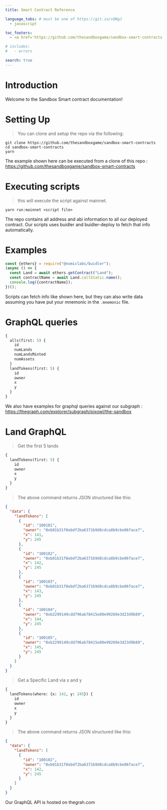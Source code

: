 ```yaml
---
title: Smart Contract Reference

language_tabs: # must be one of https://git.io/vQNgJ
  - javascript

toc_footers:
  - <a href='https://github.com/thesandboxgame/sandbox-smart-contracts'>Smart Contract repository</a>

# includes:
#   - errors

search: true
---
```


# Introduction

Welcome to the Sandbox Smart contract documentation!

# Setting Up

> You can clone and setup the repo via the following:

```
git clone https://github.com/thesandboxgame/sandbox-smart-contracts
cd sandbox-smart-contracts
yarn
```

The example shown here can be executed from a clone of this repo : https://github.com/thesandboxgame/sandbox-smart-contracts

# Executing scripts

> this will execute the script against mainnet.

```
yarn run:mainnet <script file>
```

The repo contains all address and abi information to all our deployed contract.
Our scripts uses buidler and buidler-deploy to fetch that info automatically.

# Examples

```javascript
const {ethers} = require("@nomiclabs/buidler");
(async () => {
  const Land = await ethers.getContract("Land");
  const contractName = await Land.callStatic.name();
  console.log({contractName});
})();
```

Scripts can fetch info like shown here, but they can also write data assuming you have put your mnemonic in the `.mnemonic` file.

# GraphQL queries

```graphql
{
  alls(first: 5) {
    id
    numLands
    numLandsMinted
    numAssets
  }
  landTokens(first: 5) {
    id
    owner
    x
    y
  }
}
```

We also have examples for graphql queries against our subgraph : https://thegraph.com/explorer/subgraph/pixowl/the-sandbox

# Land GraphQL

> Get the first 5 lands

```graphql
{
  landTokens(first: 5) {
    id
    owner
    x
    y
  }
}
```

> The above command returns JSON structured like this:

```json
{
  "data": {
    "landTokens": [
      {
        "id": "100101",
        "owner": "0xb01b31f8ebdf2ba6371b9d8cdca8b9cbe06face7",
        "x": 141,
        "y": 245
      },
      {
        "id": "100102",
        "owner": "0xb01b31f8ebdf2ba6371b9d8cdca8b9cbe06face7",
        "x": 142,
        "y": 245
      },
      {
        "id": "100103",
        "owner": "0xb01b31f8ebdf2ba6371b9d8cdca8b9cbe06face7",
        "x": 143,
        "y": 245
      },
      {
        "id": "100104",
        "owner": "0xb2299149cdd796ab78415e80e99269e3d23d9b89",
        "x": 144,
        "y": 245
      },
      {
        "id": "100105",
        "owner": "0xb2299149cdd796ab78415e80e99269e3d23d9b89",
        "x": 145,
        "y": 245
      }
    ]
  }
}
```

> Get a Specific Land via x and y

```graphql
{
  landTokens(where: {x: 142, y: 245}) {
    id
    owner
    x
    y
  }
}
```

> The above command returns JSON structured like this:

```json
{
  "data": {
    "landTokens": [
      {
        "id": "100102",
        "owner": "0xb01b31f8ebdf2ba6371b9d8cdca8b9cbe06face7",
        "x": 142,
        "y": 245
      }
    ]
  }
}
```

Our GraphQL API is hosted on thegrah.com
